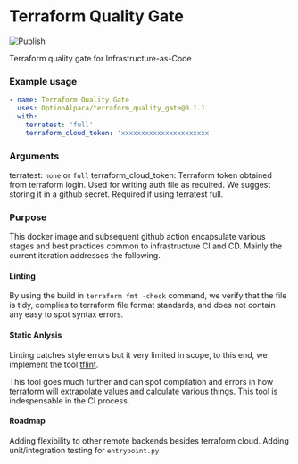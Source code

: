 # Terraform Quality Gate
![Publish](https://github.com/OptionAlpaca/terraform_quality_gate/workflows/Publish/badge.svg?branch=master)

Terraform quality gate for Infrastructure-as-Code

### Example usage

```yaml
- name: Terraform Quality Gate
  uses: OptionAlpaca/terraform_quality_gate@0.1.1
  with:
    terratest: 'full'
    terraform_cloud_token: 'xxxxxxxxxxxxxxxxxxxxxx'
```

### Arguments
terratest: `none` or `full`
terraform_cloud_token: Terraform token obtained from terraform login. Used for writing auth file as required. We suggest storing it in a github secret. Required if using terratest full.

### Purpose

This docker image and subsequent github action encapsulate various stages and best practices common to infrastructure CI and CD. Mainly the current iteration addresses the following.

#### Linting
By using the build in `terraform fmt -check` command, we verify that the file is tidy, complies to terraform file format standards, and does not contain any easy to spot syntax errors.

#### Static Anlysis
Linting catches style errors but it very limited in scope, to this end, we implement the tool [tflint](https://github.com/terraform-linters/tflint).

This tool goes much further and can spot compilation and errors in how terraform will extrapolate values and calculate various things. This tool is indespensable in the CI process.

#### Roadmap
Adding flexibility to other remote backends besides terraform cloud.
Adding unit/integration testing for `entrypoint.py`